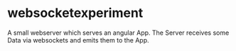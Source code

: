 # websocketexperiment

A small webserver which serves an angular App. The Server receives some Data via websockets and emits them to the App.
